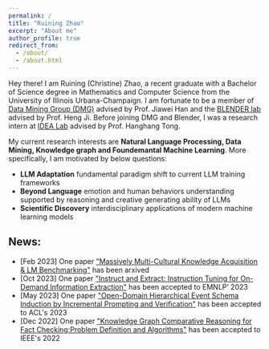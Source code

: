 ```yaml
---
permalink: /
title: "Ruining Zhao"
excerpt: "About me"
author_profile: true
redirect_from:
  - /about/
  - /about.html
---
```


Hey there! I am Ruining (Christine) Zhao, a recent graduate with a Bachelor of Science degree in Mathematics and Computer Science from the University of Illinois Urbana-Champaign. I am fortunate to be a member of [Data Mining Group (DMG)](http://dm1.cs.uiuc.edu/) advised by Prof. Jiawei Han and the [BLENDER lab](https://blender.cs.illinois.edu/) advised by Prof. Heng Ji. Before joining DMG and Blender, I was a research intern at [IDEA Lab](http://tonghanghang.org/) advised by Prof. Hanghang Tong.

My current research interests are **Natural Language Processing, Data Mining, Knowledge graph and Foundemantal Machine Learning**. More specifically, I am motivated by below questions:

- **LLM Adaptation** fundamental paradigm shift to current LLM training frameworks
- **Beyond Language** emotion and human behaviors understanding supported by reasoning and creative generating ability of LLMs
- **Scientific Discovery** interdisciplinary applications of modern machine learning models



## News:
- [Feb 2023] One paper ["Massively Multi-Cultural Knowledge Acquisition & LM Benchmarking"](https://arxiv.org/abs/2402.09369) has been arxived
- [Oct 2023] One paper ["Instruct and Extract: Instruction Tuning for On-Demand Information Extraction"](https://arxiv.org/abs/2310.16040) has been accepted to EMNLP’ 2023
- [May 2023] One paper ["Open-Domain Hierarchical Event Schema Induction by Incremental Prompting and Verification"](https://arxiv.org/abs/2307.01972) has been accepted to ACL's 2023
- [Dec 2022] One paper ["Knowledge Graph Comparative Reasoning for Fact Checking:Problem Definition and Algorithms"](http://sites.computer.org/debull/A22dec/p19.pdf) has been accepted to IEEE's 2022



